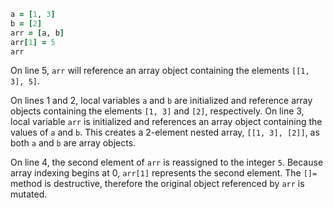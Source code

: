 ```Ruby
a = [1, 3]
b = [2]
arr = [a, b]
arr[1] = 5
arr
```
On line 5, `arr` will reference an array object containing the elements `[[1, 3], 5]`.

On lines 1 and 2, local variables `a` and `b` are initialized and reference array objects containing the elements `[1, 3]` and `[2]`, respectively. On line 3, local variable `arr` is initialized and references an array object containing the values of `a` and `b`. This creates a 2-element nested array, `[[1, 3], [2]]`, as both `a` and `b` are array objects.

On line 4, the second element of `arr` is reassigned to the integer `5`. Because array indexing begins at 0, `arr[1]` represents the second element. The `[]=` method is destructive, therefore the original object referenced by `arr` is mutated.